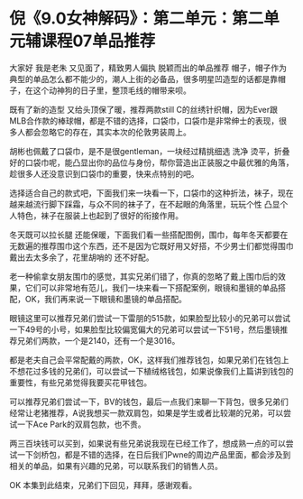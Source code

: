 # 倪《9.0女神解码》：第二单元：第二单元辅课程07单品推荐

大家好 我是老朱 又见面了，精致男人偏执 脱颖而出的单品推荐 帽子，帽子作为典型的单品怎么都不能少的，潮人上街的必备品，很多明星凹造型的话都是靠帽子，在这个动神狗的日子里，整顶毛线的帽带来呗。

既有了新的造型 又给头顶保了暖，推荐两款still C的丝绣针织帽，因为Ever跟MLB合作款的棒球帽，都是不错的选择，口袋巾，口袋巾是非常绅士的表现，很多人都会忽略它的存在，其实本次的伦敦男装周上。

胡彬也佩戴了口袋巾，是不是很gentleman，一块经过精挑细选 洗净 烫平，折叠好的口袋巾呢，能凸显出你的品位与身份，帮你营造出正装服之中最优雅的角落，趁很多人还没意识到口袋巾的重要，快来点特别的吧。

选择适合自己的款式吧，下面我们来一块看一下，口袋巾的这种折法，袜子，现在越来越流行脚下踩霜，与众不同的袜子了，在不起眼的角落里，玩玩个性 凸显个人特色，袜子在服装上也起到了很好的衔接作用。

冬天既可以拉长腿 还能保暖，下面我们看一些搭配图例，围巾，每年冬天都要在无数遍的推荐围巾这个东西，还不是因为它既好用又好搭，不少男士们都觉得围巾戴出去太多余了，花里胡哨的 还不好配。

老一种偷拿女朋友围巾的感觉，其实兄弟们错了，你真的忽略了戴上围巾后的效果，它们可以非常地有范儿，我们一块来看一下搭配案例，眼镜和墨镜的单品搭配，OK，我们再来说一下眼镜和墨镜的单品搭配。

眼镜这里可以推荐兄弟们尝试一下雷朋的515款，如果脸型比较小的兄弟可以尝试一下49号的小号，如果脸型比较偏宽偏大的兄弟可以尝试一下51号，然后墨镜推荐兄弟们两款，一个是2140，还有一个是3016。

都是老夫自己会平常配戴的两款，OK，这样我们推荐钱包，如果兄弟们在钱包上不想花过多钱的兄弟们，可以尝试一下植绒格钱包，如果说像我们上篇讲到钱包的重要性，有些兄弟觉得我要买花甲钱包。

可以推荐兄弟们尝试一下，BV的钱包，最后一点我们来聊一下背包，很多兄弟们经常让老猪推荐，A说我想买一款双肩包，如果是学生或者比较潮的兄弟，可以尝试一下Ace Park的双肩包款，也不贵。

两三百块钱可以买到，如果说有些兄弟说我现在已经工作了，想成熟一点的可以尝试一下剑桥包，都是不错的选择，在日后我们Pwne的周边产品里面，都会涉及到相关的单品，如果有兴趣的兄弟，可以联系我们的销售人员。

OK 本集到此结束，兄弟们下回见，拜拜，感谢观看。